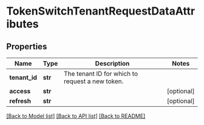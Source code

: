 # TokenSwitchTenantRequestDataAttributes

## Properties
Name | Type | Description | Notes
------------ | ------------- | ------------- | -------------
**tenant_id** | **str** | The tenant ID for which to request a new token. | 
**access** | **str** |  | [optional] 
**refresh** | **str** |  | [optional] 

[[Back to Model list]](../README.md#documentation-for-models) [[Back to API list]](../README.md#documentation-for-api-endpoints) [[Back to README]](../README.md)

